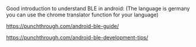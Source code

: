 Good introduction to understand BLE in android:
(The language is germany you can use the chrome translator  function for your language)

https://punchthrough.com/android-ble-guide/

https://punchthrough.com/android-ble-development-tips/
